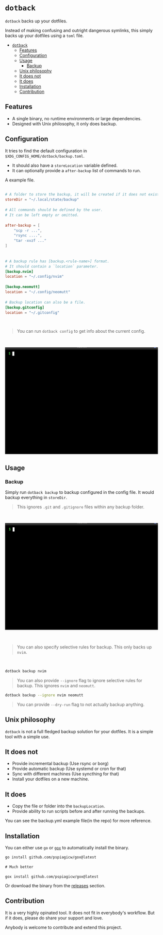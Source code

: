 # `dotback`

`dotback` backs up your dotfiles.

Instead of making confusing and outright dangerous symlinks, this simply backs up your dotfiles using a `toml` file.

<!-- TOC start (generated with https://github.com/derlin/bitdowntoc) -->

- [`dotback`](#dotback)
   * [Features](#features)
   * [Configuration](#configuration)
   * [Usage](#usage)
      + [Backup](#backup)
   * [Unix philosophy](#unix-philosophy)
   * [It does not](#it-does-not)
   * [It does](#it-does)
   * [Installation](#installation)
   * [Contribution](#contribution)

<!-- TOC end -->

## Features

- A single binary, no runtime environments or large dependencies.
- Designed with Unix philosophy, it only does backup.

## Configuration

It tries to find the default configuration in `$XDG_CONFIG_HOME/dotback/backup.toml`.
- It should also have a `storeLocation` variable defined. 
- It can optionally provide a `after-backup` list of commands to run.

A example file.

```toml

# A folder to store the backup, it will be created if it does not exist.
storeDir = "~/.local/state/backup"

# All commands should be defined by the user.
# It can be left empty or omitted.

after-backup = [
    "scp -r ...",
    "rsync ....",
    "tar -xvzf ..."
]


# A backup rule has [backup.<rule-name>] format.
# It should contain a `location` parameter.
[backup.nvim]
location = "~/.config/nvim"

[backup.neomutt]
location = "~/.config/neomutt"

# Backup location can also be a file.
[backup.gitconfig]
location = "~/.gitconfig"

```

</br>

> You can run `dotback config` to get info about the current config.

</br>

![config](./gifs/config.gif)

## Usage

### Backup

Simply run `dotback backup` to backup configured in the config file. It would backup everything in `storeDir`.


> This ignores `.git` and `.gitignore` files within any backup folder.

</br>

![demo](./gifs/backup.gif)

</br>

> You can also specify selective rules for backup. This only backs up `nvim`.

</br>

```sh
dotback backup nvim
```

> You can also provide `--ignore` flag to ignore selective rules for backup. This ignores `nvim` and `neomutt`.

```sh
dotback backup --ignore nvim neomutt
```

> You can provide `--dry-run` flag to not actually backup anything.



## Unix philosophy

`dotback` is not a full fledged backup solution for your dotfiles. It is a simple tool with a simple use.

## It does not
- Provide incremental backup (Use rsync or borg)
- Provide automatic backup (Use systemd or cron for that) 
- Sync with different machines (Use syncthing for that)
- Install your dotfiles on a new machine.

## It does
- Copy the file or folder into the `backupLocation`.
- Provide ability to run scripts before and after running the backups.

You can see the backup.yml example file(in the repo) for more reference.

## Installation

You can either use `go` or [`gox`](https://github.com/pspiagicw/gox) to automatically install the binary.

```
go install github.com/pspiagicw/gox@latest

# Much better 

gox install github.com/pspiagicw/gox@latest
```

Or download the binary from the [releases](https://github.com/pspiagicw/dotback/releases) section.

## Contribution

It is a very highly opinated tool. It does not fit in everybody's workflow.
But if it does, please do share your support and love.

Anybody is welcome to contribute and extend this project. 
